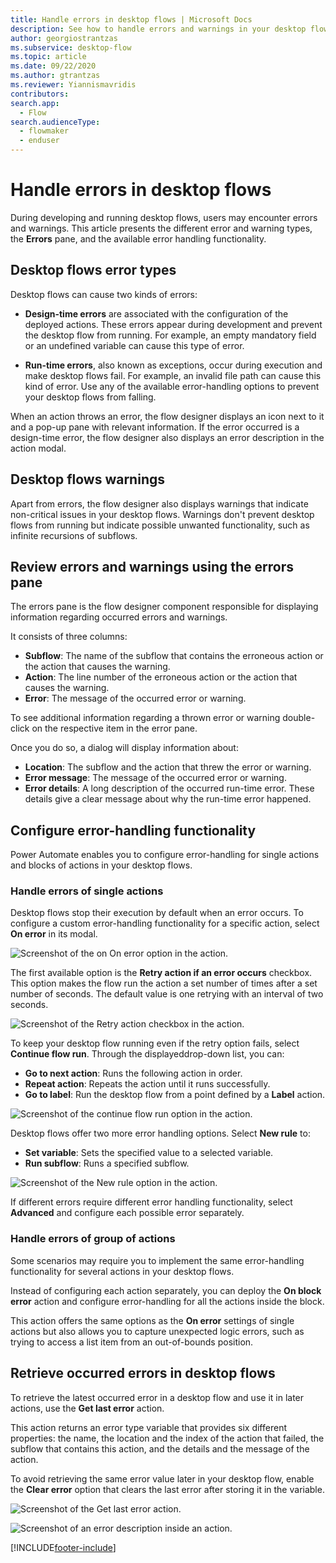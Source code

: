 ```yaml
---
title: Handle errors in desktop flows | Microsoft Docs
description: See how to handle errors and warnings in your desktop flows
author: georgiostrantzas
ms.subservice: desktop-flow
ms.topic: article
ms.date: 09/22/2020
ms.author: gtrantzas
ms.reviewer: Yiannismavridis
contributors:
search.app: 
  - Flow
search.audienceType: 
  - flowmaker
  - enduser
---
```


# Handle errors in desktop flows

During developing and running desktop flows, users may encounter errors and warnings. This article presents the different error and warning types, the **Errors** pane, and the available error handling functionality.

## Desktop flows error types

Desktop flows can cause two kinds of errors:

- **Design-time errors** are associated with the configuration of the deployed actions. These errors appear during development and prevent the desktop flow from running. For example, an empty mandatory field or an undefined variable can cause this type of error.

- **Run-time errors**, also known as exceptions, occur during execution and make desktop flows fail. For example, an invalid file path can cause this kind of error. Use any of the available error-handling options to prevent your desktop flows from falling.

When an action throws an error, the flow designer displays an icon next to it and a pop-up pane with relevant information. If the error occurred is a design-time error,  the flow designer also displays an error description in the action modal.

## Desktop flows warnings

Apart from errors, the flow designer also displays warnings that indicate non-critical issues in your desktop flows. Warnings don't prevent desktop flows from running but indicate possible unwanted functionality, such as infinite recursions of subflows.

## Review errors and warnings using the errors pane

The errors pane is the flow designer component responsible for displaying information regarding occurred errors and warnings.

It consists of three columns:

- **Subflow**: The name of the subflow that contains the erroneous action or the action that causes the warning.
- **Action**: The line number of the erroneous action or the action that causes the warning.
- **Error**: The message of the occurred error or warning.

To see additional information regarding a thrown error or warning double-click on the respective item in the error pane.

Once you do so, a dialog will display information about:

- **Location**: The subflow and the action that threw the error or warning.
- **Error message**: The message of the occurred error or warning.
- **Error details**: A long description of the occurred run-time error. These details give a clear message about why the run-time error happened.

## Configure error-handling functionality

Power Automate enables you to configure error-handling for single actions and blocks of actions in your desktop flows.

### Handle errors of single actions

Desktop flows stop their execution by default when an error occurs. To configure a custom error-handling functionality for a specific action, select **On error** in its modal.

![Screenshot of the on On error option in the action.](media/configuring-actions-errors/on-error-option-action.png)

The first available option is the **Retry action if an error occurs** checkbox. This option makes the flow run the action a set number of times after a set number of seconds. The default value is one retrying with an interval of two seconds.

![Screenshot of the Retry action checkbox in the action.](media/configuring-actions-errors/retry-action.png)

To keep your desktop flow running even if the retry option fails, select **Continue flow run**. Through the displayed ​drop-down list, you can:

- **Go to next action**: Runs the following action in order.
- **Repeat action**: Repeats the action until it runs successfully.
- **Go to label**: Run the desktop flow from a point defined by a **Label** action.

![Screenshot of the continue flow run option in the action.](media/configuring-actions-errors/continue-flow-run.png)

Desktop flows offer two more error handling options. Select **New rule** to:

- **Set variable**: Sets the specified value to a selected variable.
- **Run subflow**: Runs a specified subflow.

![Screenshot of the New rule option in the action.](media/configuring-actions-errors/new-rule.png)

If different errors require different error handling functionality, select **Advanced** and configure each possible error separately.

### Handle errors of group of actions

Some scenarios may require you to implement the same error-handling functionality for several actions in your desktop flows.

Instead of configuring each action separately, you can deploy the **On block error** action and configure error-handling for all the actions inside the block.

This action offers the same options as the **On error** settings of single actions but also allows you to capture unexpected logic errors, such as trying to access a list item from an out-of-bounds position.

## Retrieve occurred errors in desktop flows

To retrieve the latest occurred error in a desktop flow and use it in later actions, use the **Get last error** action.

This action returns an error type variable that provides six different properties: the name, the location and the index of the action that failed, the subflow that contains this action, and the details and the message of the action.

To avoid retrieving the same error value later in your desktop flow, enable the **Clear error** option that clears the last error after storing it in the variable.

![Screenshot of the Get last error action.](media\errors\get-last-error-action.png)

![Screenshot of an error description inside an action.](media\errors\error-action.png)

[!INCLUDE[footer-include](../includes/footer-banner.md)]
